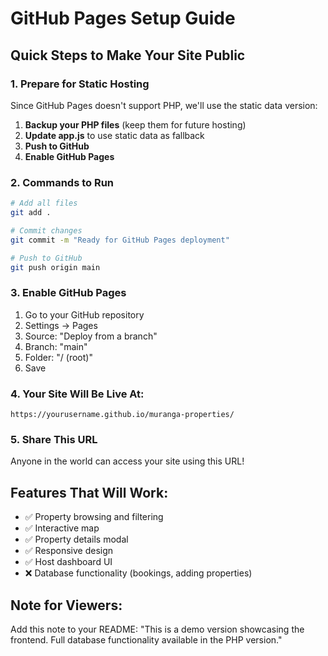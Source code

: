 # GitHub Pages Setup Guide

## Quick Steps to Make Your Site Public

### 1. Prepare for Static Hosting
Since GitHub Pages doesn't support PHP, we'll use the static data version:

1. **Backup your PHP files** (keep them for future hosting)
2. **Update app.js** to use static data as fallback
3. **Push to GitHub**
4. **Enable GitHub Pages**

### 2. Commands to Run

```bash
# Add all files
git add .

# Commit changes
git commit -m "Ready for GitHub Pages deployment"

# Push to GitHub
git push origin main
```

### 3. Enable GitHub Pages
1. Go to your GitHub repository
2. Settings → Pages
3. Source: "Deploy from a branch"
4. Branch: "main"
5. Folder: "/ (root)"
6. Save

### 4. Your Site Will Be Live At:
```
https://yourusername.github.io/muranga-properties/
```

### 5. Share This URL
Anyone in the world can access your site using this URL!

## Features That Will Work:
- ✅ Property browsing and filtering
- ✅ Interactive map
- ✅ Property details modal
- ✅ Responsive design
- ✅ Host dashboard UI
- ❌ Database functionality (bookings, adding properties)

## Note for Viewers:
Add this note to your README: "This is a demo version showcasing the frontend. Full database functionality available in the PHP version."